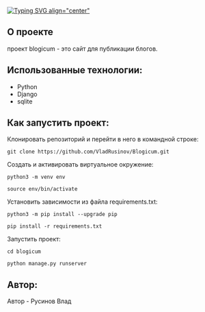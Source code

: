 [![Typing SVG align="center"](https://readme-typing-svg.herokuapp.com?color=%2336BCF7&lines=BLOGICUM)](https://git.io/typing-svg)
## О проекте
проект blogicum - это сайт для публикации блогов.

## Использованные технологии:
- Python
- Django
- sqlite


## Как запустить проект:

Клонировать репозиторий и перейти в него в командной строке:

```
git clone https://github.com/VladRusinov/Blogicum.git
```
Cоздать и активировать виртуальное окружение:

```
python3 -m venv env
```

```
source env/bin/activate
```

Установить зависимости из файла requirements.txt:

```
python3 -m pip install --upgrade pip
```

```
pip install -r requirements.txt
```
Запустить проект:

```
cd blogicum
```

```
python manage.py runserver
```

## Автор:

Автор - Русинов Влад
